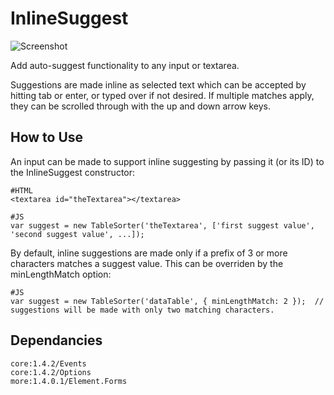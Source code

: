 InlineSuggest
===========

![Screenshot](http://www.jpl-consulting.com/projects/MooTools/InlineSuggest/ScreenShots/InlineSuggest0.gif)

Add auto-suggest functionality to any input or textarea.

Suggestions are made inline as selected text which can be accepted by hitting tab or enter, or typed over if not desired.  If multiple matches apply, they can be scrolled through with the up and down arrow keys.

How to Use
----------

An input can be made to support inline suggesting by passing it (or its ID) to the InlineSuggest constructor:

	#HTML
	<textarea id="theTextarea"></textarea>

	#JS
	var suggest = new TableSorter('theTextarea', ['first suggest value', 'second suggest value', ...]);

By default, inline suggestions are made only if a prefix of 3 or more characters matches a suggest value.  This can be overriden by the minLengthMatch option:

	#JS
	var suggest = new TableSorter('dataTable', { minLengthMatch: 2 });  // suggestions will be made with only two matching characters.
	

Dependancies
------------
	core:1.4.2/Events
	core:1.4.2/Options
	more:1.4.0.1/Element.Forms